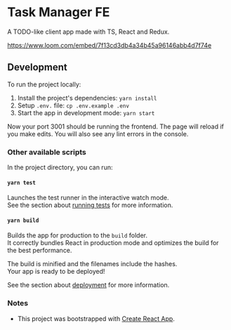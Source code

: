 # Task Manager FE

A TODO-like client app made with TS, React and Redux.

https://www.loom.com/embed/7f13cd3db4a34b45a96146abb4d7f74e

## Development

To run the project locally:

1. Install the project's dependencies: `yarn install`
2. Setup `.env.` file: `cp .env.example .env`
3. Start the app in development mode: `yarn start`

Now your port 3001 should be running the frontend. The page will reload if you make edits. You will also see any lint errors in the console.

### Other available scripts

In the project directory, you can run:

#### `yarn test`

Launches the test runner in the interactive watch mode.\
See the section about [running tests](https://facebook.github.io/create-react-app/docs/running-tests) for more information.

#### `yarn build`

Builds the app for production to the `build` folder.\
It correctly bundles React in production mode and optimizes the build for the best performance.

The build is minified and the filenames include the hashes.\
Your app is ready to be deployed!

See the section about [deployment](https://facebook.github.io/create-react-app/docs/deployment) for more information.

### Notes

- This project was bootstrapped with [Create React App](https://github.com/facebook/create-react-app).
